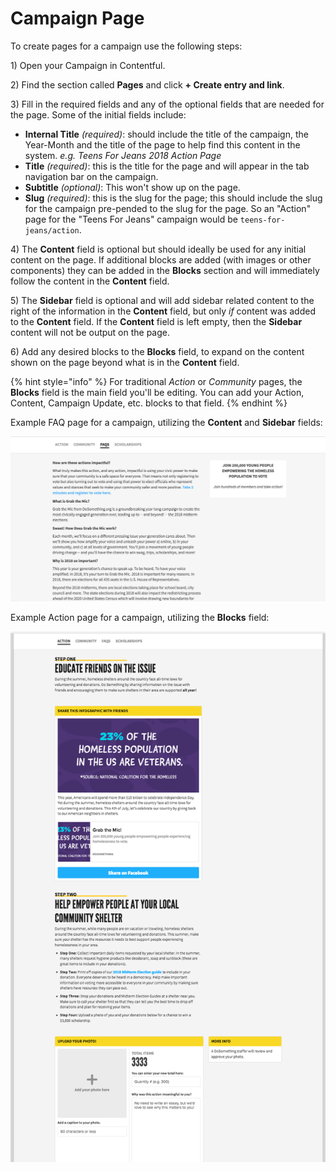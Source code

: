 # Campaign Page

To create pages for a campaign use the following steps:

1\) Open your Campaign in Contentful.

2\) Find the section called **Pages** and click **+ Create entry and link**.

3\) Fill in the required fields and any of the optional fields that are needed for the page. Some of the initial fields include:

* **Internal Title** _\(required\)_: should include the title of the campaign, the Year-Month and the title of the page to help find this content in the system. _e.g. Teens For Jeans 2018 Action Page_
* **Title** _\(required\)_: this is the title for the page and will appear in the tab navigation bar on the campaign.
* **Subtitle** _\(optional\)_: This won't show up on the page.
* **Slug** _\(required\)_: this is the slug for the page; this should include the slug for the campaign pre-pended to the slug for the page. So an "Action" page for the "Teens For Jeans" campaign would be `teens-for-jeans/action`.

4\) The **Content** field is optional but should ideally be used for any initial content on the page. If additional blocks are added \(with images or other components\) they can be added in the **Blocks** section and will immediately follow the content in the **Content** field.

5\) The **Sidebar** field is optional and will add sidebar related content to the right of the information in the **Content** field, but only _if_ content was added to the **Content** field. If the **Content** field is left empty, then the **Sidebar** content will not be output on the page.

6\) Add any desired blocks to the **Blocks** field, to expand on the content shown on the page beyond what is in the **Content** field.

{% hint style="info" %}
For traditional _Action_ or _Community_ pages, the **Blocks** field is the main field you'll be editing. You can add your Action, Content, Campaign Update, etc. blocks to that field.
{% endhint %}

Example FAQ page for a campaign, utilizing the **Content** and **Sidebar** fields:

![Campaign FAQ Page](../../.gitbook/assets/campaign-page%20%281%29.png)

Example Action page for a campaign, utilizing the **Blocks** field:

![Campaign Action Page](../../.gitbook/assets/campaign-action-page%20%281%29.png)

